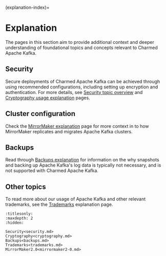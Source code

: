 (explanation-index)=
# Explanation

The pages in this section aim to provide additional context and deeper understanding of foundational topics and concepts relevant to Charmed Apache Kafka.

## Security

Secure deployments of Charmed Apache Kafka can be achieved through using recommended configurations, including setting up encryption and authentication.
For more details, see [Security topic overview](explanation-security) and [Cryptography usage explanation](explanation-cryptography) pages.

## Cluster configuration

Check the [MirrorMaker explanation](explanation-mirrormaker2-0) page for more context in to how MirrorMaker replicates and migrates Apache Kafka clusters.

## Backups

Read through [Backups explanation](explanation-backups) for information on the why snapshots and backing up Apache Kafka's log data is typically not necessary, and is not supported with Charmed Apache Kafka.

## Other topics

To read more about our usage of Apache Kafka and other relevant trademarks, see the [Trademarks](explanation-trademarks) explanation page.

```{toctree}
:titlesonly:
:maxdepth: 2
:hidden:

Security<security.md>
Cryptography<cryptography.md>
Backups<backups.md>
Trademarks<trademarks.md>
MirrorMaker2.0<mirrormaker2-0.md>
```
